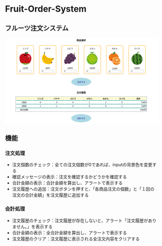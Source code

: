 # Fruit-Order-System

## フルーツ注文システム
![screenshot](images/fruitOrderSystem.png)


## 機能
### 注文処理
- 注文個数のチェック：全ての注文個数が0であれば、inputの背景色を変更する
- 確認メッセージの表示：注文を確認するかどうかを確認する
- 合計金額の表示：合計金額を算出し、アラートで表示する
- 注文履歴への追加：注文ボタンを押すと、「各商品注文の個数」と「１回の注文の合計金額」を注文履歴に追加する

### 会計処理
- 注文履歴のチェック：注文履歴が存在しないと、アラート「注文履歴がありません。」を表示する 
- 合計金額の表示：全合計金額を算出し、アラートで表示する
- 注文履歴のクリア：注文履歴に表示される全注文内容をクリアする



